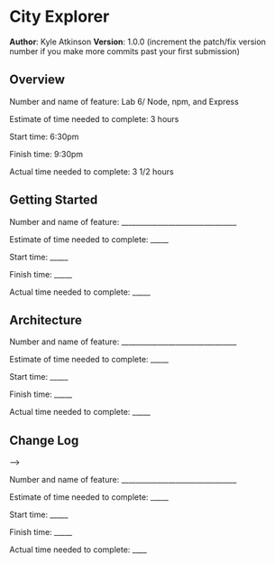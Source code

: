 # City Explorer

**Author**: Kyle Atkinson
**Version**: 1.0.0 (increment the patch/fix version number if you make more commits past your first submission)

## Overview
<!-- Provide a high level overview of what this application is and why you are building it, beyond the fact that it's an assignment for this class. (i.e. What's your problem domain?) -->

Number and name of feature: Lab 6/ Node, npm, and Express

Estimate of time needed to complete: 3 hours

Start time: 6:30pm

Finish time: 9:30pm

Actual time needed to complete: 3 1/2 hours

## Getting Started
<!-- What are the steps that a user must take in order to build this app on their own machine and get it running? -->

Number and name of feature: ________________________________

Estimate of time needed to complete: _____

Start time: _____

Finish time: _____

Actual time needed to complete: _____

## Architecture
<!-- Provide a detailed description of the application design. What technologies (languages, libraries, etc) you're using, and any other relevant design information. -->

Number and name of feature: ________________________________

Estimate of time needed to complete: _____

Start time: _____

Finish time: _____

Actual time needed to complete: _____

## Change Log

<!-- Use this area to document the iterative changes made to your application as each feature is successfully implemented. Use time stamps. Here's an examples:

01-01-2001 4:59pm - Application now has a fully-functional express server, with a GET route for the location resource.

## Credits and Collaborations
<!-- Give credit (and a link) to other people or resources that helped you build this application. -->
-->

Number and name of feature: ________________________________

Estimate of time needed to complete: _____

Start time: _____

Finish time: _____

Actual time needed to complete: ____
